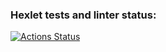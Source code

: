 ### Hexlet tests and linter status:
[![Actions Status](https://github.com/kianurivzzz/js-oop-project-62/actions/workflows/hexlet-check.yml/badge.svg)](https://github.com/kianurivzzz/js-oop-project-62/actions)